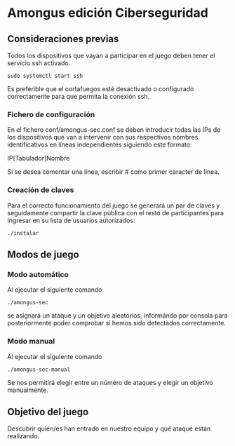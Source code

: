 # Amongus edición Ciberseguridad

## Consideraciones previas
Todos los dispositivos que vayan a participar en el juego deben tener el servicio ssh activado.
```
sudo systemctl start ssh
```

Es preferible que el cortafuegos esté desactivado o configurado correctamente para que permita la conexión ssh.

### Fichero de configuración
En el fichero 
conf/amongus-sec.conf 
se deben introducir todas las IPs de los dispositivos que van a intervenir con sus respectivos nombres identificativos en líneas independientes siguiendo este formato:

IP[Tabulador]Nombre

Si se desea comentar una línea, escribir # como primer caracter de línea.

### Creación de claves
Para el correcto funcionamiento del juego se generará un par de claves y seguidamente compartir la clave pública con el resto de participantes para ingresar en su lista de usuarios autorizados:
```
./instalar
```
## Modos de juego
### Modo automático
Al ejecutar el siguiente comando
```
./amongus-sec
```
se asignará un ataque y un objetivo aleatorios, informándo por consola para posteriormente poder comprobar si hemos sido detectados correctamente.

### Modo manual
Al ejecutar el siguiente comando
```
./amongus-sec-manual
```
Se nos permitirá elegir entre un número de ataques y elegir un objetivo manualmente.

## Objetivo del juego
Descubrir quién/es han entrado en nuestro equipo y qué ataque están realizando.

